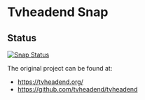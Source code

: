 Tvheadend Snap
========================================

Status
------

[![Snap Status](https://build.snapcraft.io/badge/ThyMYthOS/tvheadend-snap.svg)](https://build.snapcraft.io/user/ThyMYthOS/tvheadend-snap)

The original project can be found at:
* https://tvheadend.org/
* https://github.com/tvheadend/tvheadend

